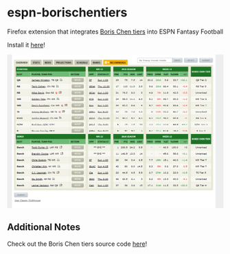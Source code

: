 # espn-borischentiers
Firefox extension that integrates [Boris Chen tiers](http://www.borischen.co/) into ESPN Fantasy Football

Install it [here](https://addons.mozilla.org/en-US/firefox/addon/espn-borischentiers/)!

![](https://raw.githubusercontent.com/abhinavk99/espn-borischentiers/master/screenshot.PNG?token=AXmA-xqD1PYfr3Utj6-UYxisN6Rn4JD4ks5cAX1KwA%3D%3D)

## Additional Notes

Check out the Boris Chen tiers source code [here](https://github.com/borisachen/fftiers)!
